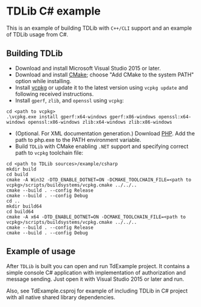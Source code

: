 # TDLib C# example

This is an example of building TDLib with `C++/CLI` support and an example of TDLib usage from C#.

## Building TDLib

* Download and install Microsoft Visual Studio 2015 or later.
* Download and install [CMake](https://cmake.org/download/); choose "Add CMake to the system PATH" option while installing.
* Install [vcpkg](https://github.com/Microsoft/vcpkg#quick-start) or update it to the latest version using `vcpkg update` and following received instructions.
* Install `gperf`, `zlib`, and `openssl` using `vcpkg`:
```
cd <path to vcpkg>
.\vcpkg.exe install gperf:x64-windows gperf:x86-windows openssl:x64-windows openssl:x86-windows zlib:x64-windows zlib:x86-windows
```
* (Optional. For XML documentation generation.) Download [PHP](https://windows.php.net/download#php-7.2). Add the path to php.exe to the PATH environment variable.
* Build `TDLib` with CMake enabling `.NET` support and specifying correct path to `vcpkg` toolchain file:
```
cd <path to TDLib sources>/example/csharp
mkdir build
cd build
cmake -A Win32 -DTD_ENABLE_DOTNET=ON -DCMAKE_TOOLCHAIN_FILE=<path to vcpkg>/scripts/buildsystems/vcpkg.cmake ../../..
cmake --build . --config Release
cmake --build . --config Debug
cd ..
mkdir build64
cd build64
cmake -A x64 -DTD_ENABLE_DOTNET=ON -DCMAKE_TOOLCHAIN_FILE=<path to vcpkg>/scripts/buildsystems/vcpkg.cmake ../../..
cmake --build . --config Release
cmake --build . --config Debug
```

## Example of usage

After `TDLib` is built you can open and run TdExample project.
It contains a simple console C# application with implementation of authorization and message sending.
Just open it with Visual Studio 2015 or later and run.

Also, see TdExample.csproj for example of including TDLib in C# project with all native shared library dependencies.

